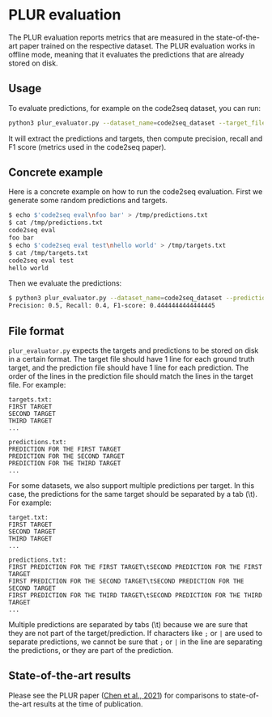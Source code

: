 # PLUR evaluation

The PLUR evaluation reports metrics that are measured in the state-of-the-art paper trained on the respective dataset. The PLUR evaluation works in offline mode, meaning that it evaluates the predictions that are already stored on disk.

## Usage

To evaluate predictions, for example on the code2seq dataset, you can run:

```bash
python3 plur_evaluator.py --dataset_name=code2seq_dataset --target_file=/tmp/code2seq_dataset/targets.txt --prediction_file=/tmp/code2seq_dataset/predictions.txt
```

It will extract the predictions and targets, then compute precision, recall and F1 score (metrics used in the code2seq paper).

## Concrete example

Here is a concrete example on how to run the code2seq evaluation. First we generate some random predictions and targets.

```bash
$ echo $'code2seq eval\nfoo bar' > /tmp/predictions.txt
$ cat /tmp/predictions.txt
code2seq eval
foo bar
$ echo $'code2seq eval test\nhello world' > /tmp/targets.txt
$ cat /tmp/targets.txt
code2seq eval test
hello world
```

Then we evaluate the predictions:

```bash
$ python3 plur_evaluator.py --dataset_name=code2seq_dataset --prediction_file_pattern=/tmp/predictions.txt --target_file_pattern=/tmp/targets.txt
Precision: 0.5, Recall: 0.4, F1-score: 0.4444444444444445
```

## File format

`plur_evaluator.py` expects the targets and predictions to be stored on disk in a certain format. The target file should have 1 line for each ground truth target, and the prediction file should have 1 line for each prediction. The order of the lines in the prediction file should match the lines in the target file. For example:

```
targets.txt:
FIRST TARGET
SECOND TARGET
THIRD TARGET
...

predictions.txt:
PREDICTION FOR THE FIRST TARGET
PREDICTION FOR THE SECOND TARGET
PREDICTION FOR THE THIRD TARGET
...
```

For some datasets, we also support multiple predictions per target. In this case, the predictions for the same target should be separated by a tab (\t). For example:

```
target.txt:
FIRST TARGET
SECOND TARGET
THIRD TARGET
...

predictions.txt:
FIRST PREDICTION FOR THE FIRST TARGET\tSECOND PREDICTION FOR THE FIRST TARGET
FIRST PREDICTION FOR THE SECOND TARGET\tSECOND PREDICTION FOR THE SECOND TARGET
FIRST PREDICTION FOR THE THIRD TARGET\tSECOND PREDICTION FOR THE THIRD TARGET
...
```

Multiple predictions are separated by tabs (\t) because we are sure that they are not part of the target/prediction. If characters like `;` or `|` are used to separate predictions, we cannot be sure that `;` or `|` in the line are separating the predictions, or they are part of the prediction.

## State-of-the-art results

Please see the PLUR paper ([Chen et al., 2021](https://papers.nips.cc/paper/2021/hash/c2937f3a1b3a177d2408574da0245a19-Abstract.html)) for comparisons to state-of-the-art results at the time of publication.
